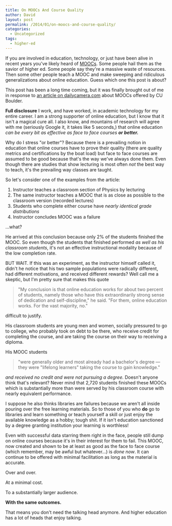```yaml
---
title: On MOOCs And Course Quality
author: David
layout: post
permalink: /2014/01/on-moocs-and-course-quality/
categories:
  - Uncategorized
tags:
  - higher-ed
---
```

If you are involved in education, technology, or just have been alive in recent years you've likely heard of [MOOCs](http://en.wikipedia.org/wiki/Massive_open_online_course). Some people hail them as the savior of higher ed. Some people say they're a massive waste of resources. Then some other people teach a MOOC and make sweeping and ridiculous generalizations about online education. Guess which one this post is about?

<!--more-->

This post has been a long time coming, but it was finally brought out of me in response to [an article on dailycamera.com](http://www.dailycamera.com/cu-news/ci_24940918/cu-boulder-learning-its-own-lessons-from-online) about MOOCs offered by CU Boulder. 

**Full disclosure** I work, and have worked, in academic technology for my entire career. I am a strong supporter of online education, but I know that it isn't a magical cure all. I also know, and mountains of research will agree with me (seriously Google it, it takes like 5 seconds,) that online education _can be every bit as effective as face to face courses **or better.**_

Why do I stress "or better"? Because there is a prevailing notion in education that online courses have to prove their quality (there are quality metrics and certifications by the boat load) but face to face courses are assumed to be good because that's the way we've always done them. Even though there are studies that show lecturing is most often _not_ the best way to teach, it's the prevailing way classes are taught. 

So let's consider one of the examples from the article:

1. Instructor teaches a classroom section of Physics by lecturing
1. The same instructor teaches a MOOC that is as close as possible to the classroom version (recorded lectures)
1. Students who complete either course have _nearly identical grade distributions_
1. Instructor concludes MOOC was a failure

...what?

He arrived at this conclusion because only 2% of the students finished the MOOC. So even though the students that finished performed _as well as his classroom students_, it's not an effective instructional modality because of the low completion rate.

BUT WAIT. If this was an experiment, as the instructor himself called it, didn't he notice that his two sample populations were radically different, had different motivations, and received different rewards? Well call me a skeptic, but I'm pretty sure that makes this quote

> "My conclusion is that online education works for about two percent of students, namely those who have this extraordinarily strong sense of dedication and self-discipline," he said. "For them, online education works. For the vast majority, no."

difficult to justify. 

His classroom students are young men and women, socially pressured to go to college, who probably took on debt to be there, who receive credit for completing the course, and are taking the course on their way to receiving a diploma.

His MOOC students

> "were generally older and most already had a bachelor's degree — they were "lifelong learners" taking the course to gain knowledge."

_and received no credit and were not pursuing a degree._ Doesn't anyone think that's relevant? Never mind that 2,720 students finished these MOOCs which is substantially more than were served by his classroom course with nearly equivalent performance.

I suppose he also thinks libraries are failures because we aren't all inside pouring over the free learning materials. So to those of you who **do** go to libraries and learn something or teach yourself a skill or just enjoy the available knowledge as a hobby; tough shit. If it isn't education sanctioned by a degree granting institution your learning is worthless!

Even with successful data starring them right in the face, people still dump on online courses because it's in their interest for them to fail. This MOOC, now created and shown to be at least as good as the face to face course (which remember, may be awful but whatever...) is _done now_. It can continue to be offered with minimal facilitation as long as the material is accurate. 

Over and over.

At a minimal cost.

To a substantially larger audience.

**With the same outcomes.**

That means you don't need the talking head anymore. And higher education has a lot of heads that enjoy talking.
